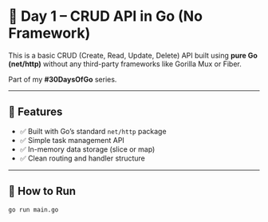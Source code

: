 # 📅 Day 1 – CRUD API in Go (No Framework)

This is a basic CRUD (Create, Read, Update, Delete) API built using **pure Go (net/http)** without any third-party frameworks like Gorilla Mux or Fiber.

Part of my **#30DaysOfGo** series.

---

## 📌 Features

- ✅ Built with Go’s standard `net/http` package
- ✅ Simple task management API
- ✅ In-memory data storage (slice or map)
- ✅ Clean routing and handler structure

---

## 🚀 How to Run

```bash
go run main.go
```
